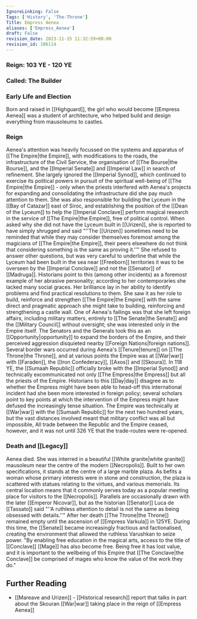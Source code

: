 ```yaml
---
IgnoreLinking: False
Tags: ['History', 'The-Throne']
Title: Empress Aenea
aliases: ['Empress_Aenea']
draft: False
revision_date: 2023-11-15 11:32:59+00:00
revision_id: 106114
---
```


### Reign: 103 YE - 120 YE
### Called: The Builder
### Early Life and Election
Born and raised in [[Highguard]], the girl who would become [[Empress Aenea]] was a student of architecture, who helped build and design everything from mausoleums to castles.
### Reign
Aenea's attention was heavily focussed on the systems and apparatus of [[The Empire|the Empire]], with modifications to the roads, the infrastructure of the Civil Service, the organisation of [[The Bourse|the Bourse]], and the [[Imperial Senate]] and [[Imperial Law]] in search of refinement. She largely ignored the [[Imperial Synod]], which continued to exercise its political powers in pursuit of the spiritual well-being of [[The Empire|the Empire]] - only when the priests interfered with Aenea's projects for expanding and consolidating the infrastructure did she pay much attention to them. 
She was also responsible for building the Lyceum in the [[Bay of Catazar]] east of Siroc, and establishing the position of the [[Dean of the Lyceum]] to help the [[Imperial Conclave]] perform magical research in the service of [[The Empire|the Empire]], free of political control. When asked why she did not have the Lyceum built in [[Urizen]], she is reported to have simply shrugged and said "''The [[Urizen]] sometimes need to be reminded that while they may consider themselves foremost among the magicians of [[The Empire|the Empire]], their peers elsewhere do not think that considering something is the same as proving it.''" She refused to answer other questions, but was very careful to underline that while the Lyceum had been built in the sea near [[Freeborn]] territories it was to be overseen by the [[Imperial Conclave]] and not the [[Senator]] of [[Madruga]]. 
Historians point to this (among other incidents) as a foremost example of her abrasive personality; according to her contemporaries she lacked many social graces. Her brilliance lay in her ability to identify problems and find practical resolutions to them. She saw it as her role to build, reinforce and strengthen [[The Empire|the Empire]] with the same direct and pragmatic approach she might take to building, reinforcing and strengthening a castle wall.
One of Aenea's failings was that she left foreign affairs, including military matters, entirely to [[The Senate|the Senate]] and the [[Military Council]] without oversight; she was interested only in the Empire itself.
The Senators and the Generals took this as an [[Opportunity|opportunity]] to expand the borders of the Empire, and their perceived aggression disquieted nearby [[Foreign Nations|foreign nations]]. Several border wars occurred during Aenea's [[Tenure|tenure]] on [[The Throne|the Throne]], and at various points the Empire was at [[War|war]] with [[Faraden]], the [[Iron Confederacy]], [[Axos]] and [[Skoura]].
In 118 YE, the [[Sumaah Republic]] officially broke with the [[Imperial Synod]] and technically excommunicated not only [[The Empress|the Empress]] but all the priests of the Empire. Historians to this [[Day|day]] disagree as to whether the Empress might have been able to head-off this international incident had she been more interested in foreign policy; several scholars point to key points at which the intervention of the Empress might have defused the increasingly tense situation.
The Empire was technically at [[War|war]] with the [[Sumaah Republic]] for the next two hundred years, but the vast distances involved meant that military conflict was all but impossible, All trade between the Republic and the Empire ceased, however, and it was not until 326 YE that the trade-routes were re-opened.
### Death and [[Legacy]]
Aenea died. She was interred in a beautiful [[White granite|white granite]] mausoleum near the centre of the modern [[Necropolis]]. Built to her own specifications, it stands at the centre of a large marble plaza. As befits a woman whose primary interests were in stone and construction, the plaza is scattered with statues relating to the virtues, and various memorials. Its central location means that it commonly serves today as a popular meeting place for visitors to the [[Necropolis]].
Parallels are occasionally drawn with the later [[Emperor Nicovar]], but as the historian [[Senator]] Luca de [[Tassato]] said "''A ruthless attention to detail is not the same as being obsessed with details.''"
After her death [[The Throne|the Throne]] remained empty until the ascension of [[Empress Varkula]] in 125YE. During this time, the [[Senate]] became increasingly fractious and factionalised, creating the environment that allowed the ruthless Varushkan to seize power.
"By enabling free education in the magical arts, access to the title of [[Conclave]] [[Mage]] has also become free. Being free it has lost value, and it is important to the wellbeing of this Empire that [[The Conclave|the Conclave]] be comprised of mages who know the value of the work they do." 
## Further Reading
* [[Mareave and Urizen]] - [[Historical research]] report that talks in part about the Skouran [[War|war]] taking place in the reign of [[Empress Aenea]]